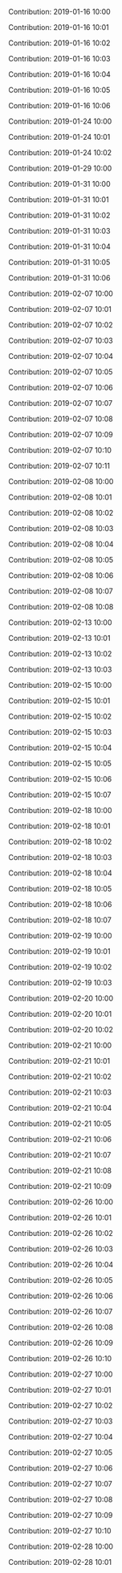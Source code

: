 Contribution: 2019-01-16 10:00

Contribution: 2019-01-16 10:01

Contribution: 2019-01-16 10:02

Contribution: 2019-01-16 10:03

Contribution: 2019-01-16 10:04

Contribution: 2019-01-16 10:05

Contribution: 2019-01-16 10:06

Contribution: 2019-01-24 10:00

Contribution: 2019-01-24 10:01

Contribution: 2019-01-24 10:02

Contribution: 2019-01-29 10:00

Contribution: 2019-01-31 10:00

Contribution: 2019-01-31 10:01

Contribution: 2019-01-31 10:02

Contribution: 2019-01-31 10:03

Contribution: 2019-01-31 10:04

Contribution: 2019-01-31 10:05

Contribution: 2019-01-31 10:06

Contribution: 2019-02-07 10:00

Contribution: 2019-02-07 10:01

Contribution: 2019-02-07 10:02

Contribution: 2019-02-07 10:03

Contribution: 2019-02-07 10:04

Contribution: 2019-02-07 10:05

Contribution: 2019-02-07 10:06

Contribution: 2019-02-07 10:07

Contribution: 2019-02-07 10:08

Contribution: 2019-02-07 10:09

Contribution: 2019-02-07 10:10

Contribution: 2019-02-07 10:11

Contribution: 2019-02-08 10:00

Contribution: 2019-02-08 10:01

Contribution: 2019-02-08 10:02

Contribution: 2019-02-08 10:03

Contribution: 2019-02-08 10:04

Contribution: 2019-02-08 10:05

Contribution: 2019-02-08 10:06

Contribution: 2019-02-08 10:07

Contribution: 2019-02-08 10:08

Contribution: 2019-02-13 10:00

Contribution: 2019-02-13 10:01

Contribution: 2019-02-13 10:02

Contribution: 2019-02-13 10:03

Contribution: 2019-02-15 10:00

Contribution: 2019-02-15 10:01

Contribution: 2019-02-15 10:02

Contribution: 2019-02-15 10:03

Contribution: 2019-02-15 10:04

Contribution: 2019-02-15 10:05

Contribution: 2019-02-15 10:06

Contribution: 2019-02-15 10:07

Contribution: 2019-02-18 10:00

Contribution: 2019-02-18 10:01

Contribution: 2019-02-18 10:02

Contribution: 2019-02-18 10:03

Contribution: 2019-02-18 10:04

Contribution: 2019-02-18 10:05

Contribution: 2019-02-18 10:06

Contribution: 2019-02-18 10:07

Contribution: 2019-02-19 10:00

Contribution: 2019-02-19 10:01

Contribution: 2019-02-19 10:02

Contribution: 2019-02-19 10:03

Contribution: 2019-02-20 10:00

Contribution: 2019-02-20 10:01

Contribution: 2019-02-20 10:02

Contribution: 2019-02-21 10:00

Contribution: 2019-02-21 10:01

Contribution: 2019-02-21 10:02

Contribution: 2019-02-21 10:03

Contribution: 2019-02-21 10:04

Contribution: 2019-02-21 10:05

Contribution: 2019-02-21 10:06

Contribution: 2019-02-21 10:07

Contribution: 2019-02-21 10:08

Contribution: 2019-02-21 10:09

Contribution: 2019-02-26 10:00

Contribution: 2019-02-26 10:01

Contribution: 2019-02-26 10:02

Contribution: 2019-02-26 10:03

Contribution: 2019-02-26 10:04

Contribution: 2019-02-26 10:05

Contribution: 2019-02-26 10:06

Contribution: 2019-02-26 10:07

Contribution: 2019-02-26 10:08

Contribution: 2019-02-26 10:09

Contribution: 2019-02-26 10:10

Contribution: 2019-02-27 10:00

Contribution: 2019-02-27 10:01

Contribution: 2019-02-27 10:02

Contribution: 2019-02-27 10:03

Contribution: 2019-02-27 10:04

Contribution: 2019-02-27 10:05

Contribution: 2019-02-27 10:06

Contribution: 2019-02-27 10:07

Contribution: 2019-02-27 10:08

Contribution: 2019-02-27 10:09

Contribution: 2019-02-27 10:10

Contribution: 2019-02-28 10:00

Contribution: 2019-02-28 10:01

